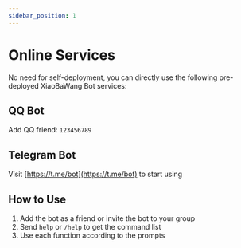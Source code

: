 ```yaml
---
sidebar_position: 1
---
```


# Online Services

No need for self-deployment, you can directly use the following pre-deployed XiaoBaWang Bot services:

## QQ Bot

Add QQ friend: `123456789`

## Telegram Bot

Visit [https://t.me/bot](https://t.me/bot) to start using

## How to Use

1. Add the bot as a friend or invite the bot to your group
2. Send `help` or `/help` to get the command list
3. Use each function according to the prompts